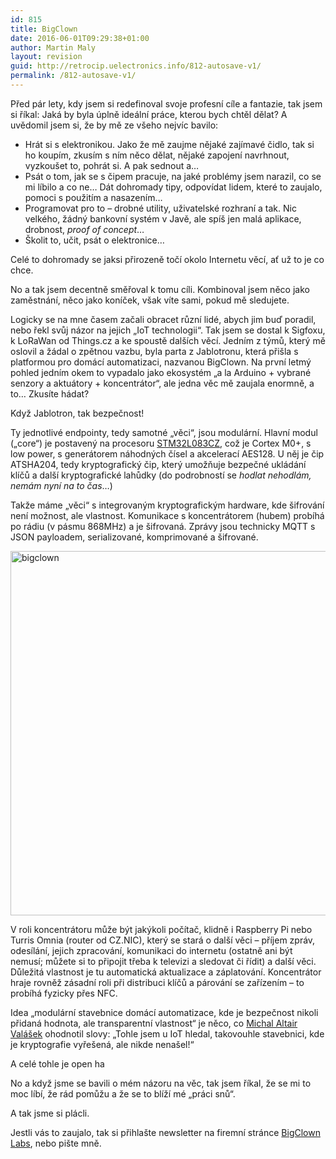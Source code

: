 ```yaml
---
id: 815
title: BigClown
date: 2016-06-01T09:29:38+01:00
author: Martin Maly
layout: revision
guid: http://retrocip.uelectronics.info/812-autosave-v1/
permalink: /812-autosave-v1/
---
```

Před pár lety, kdy jsem si redefinoval svoje profesní cíle a fantazie, tak jsem si říkal: Jaká by byla úplně ideální práce, kterou bych chtěl dělat? A uvědomil jsem si, že by mě ze všeho nejvíc bavilo:

  * Hrát si s elektronikou. Jako že mě zaujme nějaké zajímavé čidlo, tak si ho koupím, zkusím s ním něco dělat, nějaké zapojení navrhnout, vyzkoušet to, pohrát si. A pak sednout a&#8230;
  * Psát o tom, jak se s čipem pracuje, na jaké problémy jsem narazil, co se mi líbilo a co ne&#8230; Dát dohromady tipy, odpovídat lidem, které to zaujalo, pomoci s použitím a nasazením&#8230;
  * Programovat pro to &#8211; drobné utility, uživatelské rozhraní a tak. Nic velkého, žádný bankovní systém v Javě, ale spíš jen malá aplikace, drobnost, _proof of concept_&#8230;
  * Školit to, učit, psát o elektronice&#8230;

Celé to dohromady se jaksi přirozeně točí okolo Internetu věcí, ať už to je co chce.

No a tak jsem decentně směřoval k tomu cíli. Kombinoval jsem něco jako zaměstnání, něco jako koníček, však víte sami, pokud mě sledujete.

Logicky se na mne časem začali obracet různí lidé, abych jim buď poradil, nebo řekl svůj názor na jejich &#8222;IoT technologii&#8220;. Tak jsem se dostal k Sigfoxu, k LoRaWan od Things.cz a ke spoustě dalších věcí. Jedním z týmů, který mě oslovil a žádal o zpětnou vazbu, byla parta z Jablotronu, která přišla s platformou pro domácí automatizaci, nazvanou BigClown. Na první letmý pohled jedním okem to vypadalo jako ekosystém &#8222;a la Arduino + vybrané senzory a aktuátory + koncentrátor&#8220;, ale jedna věc mě zaujala enormně, a to&#8230; Zkusíte hádat?

Když Jablotron, tak bezpečnost!

Ty jednotlivé endpointy, tedy samotné &#8222;věci&#8220;, jsou modulární. Hlavní modul (&#8222;core&#8220;) je postavený na procesoru [STM32L083CZ](http://www.st.com/content/st_com/en/products/microcontrollers/stm32-32-bit-arm-cortex-mcus/stm32l0-series/stm32l0x3/stm32l083cz.html), což je Cortex M0+, s low power, s generátorem náhodných čísel a akcelerací AES128. U něj je čip ATSHA204, tedy kryptografický čip, který umožňuje bezpečné ukládání klíčů a další kryptografické lahůdky (do podrobností se _hodlat nehodlám, nemám nyní na to čas_&#8230;)

Takže máme &#8222;věci&#8220; s integrovaným kryptografickým hardware, kde šifrování není možnost, ale vlastnost. Komunikace s koncentrátorem (hubem) probíhá po rádiu (v pásmu 868MHz) a je šifrovaná. Zprávy jsou technicky MQTT s JSON payloadem, serializované, komprimované a šifrované.

<img loading="lazy" class="aligncenter size-medium wp-image-813" src="http://retrocip.uelectronics.info/wp-content/uploads/sites/6/2016/06/bigclown-650x583.jpg" alt="bigclown" width="650" height="583" srcset="https://retrocip.cz/wp-content/uploads/sites/6/2016/06/bigclown-650x583.jpg 650w, https://retrocip.cz/wp-content/uploads/sites/6/2016/06/bigclown-768x689.jpg 768w, https://retrocip.cz/wp-content/uploads/sites/6/2016/06/bigclown-1024x919.jpg 1024w, https://retrocip.cz/wp-content/uploads/sites/6/2016/06/bigclown.jpg 1247w" sizes="(max-width: 650px) 100vw, 650px" /> 

V roli koncentrátoru může být jakýkoli počítač, klidně i Raspberry Pi nebo Turris Omnia (router od CZ.NIC), který se stará o další věci &#8211; příjem zpráv, odesílání, jejich zpracování, komunikaci do internetu (ostatně ani být nemusí; můžete si to připojit třeba k televizi a sledovat či řídit) a další věci. Důležitá vlastnost je tu automatická aktualizace a záplatování. Koncentrátor hraje rovněž zásadní roli při distribuci klíčů a párování se zařízením &#8211; to probíhá fyzicky přes NFC.

Idea &#8222;modulární stavebnice domácí automatizace, kde je bezpečnost nikoli přidaná hodnota, ale transparentní vlastnost&#8220; je něco, co [Michal Altair Valášek](http://www.altairis.cz/) ohodnotil slovy: &#8222;Tohle jsem u IoT hledal, takovouhle stavebnici, kde je kryptografie vyřešená, ale nikde nenašel!&#8220;

A celé tohle je open ha

No a když jsme se bavili o mém názoru na věc, tak jsem říkal, že se mi to moc líbí, že rád pomůžu a že se to blíží mé &#8222;práci snů&#8220;.

A tak jsme si plácli.

Jestli vás to zaujalo, tak si přihlašte newsletter na firemní stránce [BigClown Labs](https://www.bigclown.com/cz/), nebo pište mně.